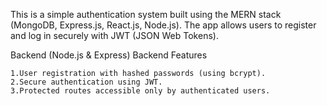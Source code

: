 This is a simple authentication system built using the MERN stack (MongoDB, Express.js, React.js, Node.js). The app allows users to register and log in securely with JWT (JSON Web Tokens).

Backend (Node.js & Express)
     Backend Features
     
    1.User registration with hashed passwords (using bcrypt).
    2.Secure authentication using JWT.
    3.Protected routes accessible only by authenticated users.

